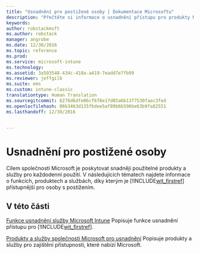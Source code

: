 ```yaml
---
title: "Usnadnění pro postižené osoby | Dokumentace Microsoftu"
description: "Přečtěte si informace o usnadnění přístupu pro produkty Microsoftu."
keywords: 
author: robstackmsft
ms.author: robstack
manager: angrobe
ms.date: 12/30/2016
ms.topic: reference
ms.prod: 
ms.service: microsoft-intune
ms.technology: 
ms.assetid: 3a503548-434c-410a-a419-7eadd7e7fb99
ms.reviewer: jeffgilb
ms.suite: ems
ms.custom: intune-classic
translationtype: Human Translation
ms.sourcegitcommit: 6276d6dfe06cf6f8e17d05a6b13f7530faac3fed
ms.openlocfilehash: 06b3463d135fbdee5af89b6b596be63b9fa82551
ms.lasthandoff: 12/30/2016


---
```


# <a name="accessibility-for-people-with-disabilities"></a>Usnadnění pro postižené osoby
Cílem společnosti Microsoft je poskytovat snadněji použitelné produkty a služby pro každodenní použití. V následujících tématech najdete informace o funkcích, produktech a službách, díky kterým je [!INCLUDE[wit_firstref](./includes/wit_firstref_md.md)] přístupnější pro osoby s postižením.

## <a name="in-this-section"></a>V této části
[Funkce usnadnění služby Microsoft Intune](accessibility-features-of-microsoft-intune.md) Popisuje funkce usnadnění přístupu pro [!INCLUDE[wit_firstref](./includes/wit_firstref_md.md)].

[Produkty a služby společnosti Microsoft pro usnadnění](accessibility-products-and-services-from-microsoft.md) Popisuje produkty a služby pro zajištění přístupnosti, které nabízí Microsoft.

